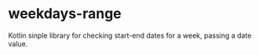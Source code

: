 # weekdays-range
Kotlin sinple library for checking start-end dates for a week, passing a date value.
